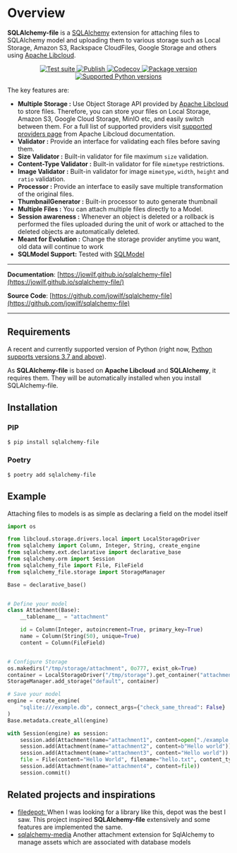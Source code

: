 # Overview

**SQLAlchemy-file** is a [SQLAlchemy](https://www.sqlalchemy.org/) extension for attaching files to SQLAlchemy model and
uploading them to various storage such as Local Storage, Amazon S3, Rackspace CloudFiles, Google Storage and others
using [Apache Libcloud](https://github.com/apache/libcloud).

<p align="center">
<a href="https://github.com/jowilf/sqlalchemy-file/actions">
    <img src="https://github.com/jowilf/sqlalchemy-file/actions/workflows/test.yml/badge.svg" alt="Test suite">
</a>
<a href="https://github.com/jowilf/sqlalchemy-file/actions">
    <img src="https://github.com/jowilf/sqlalchemy-file/actions/workflows/publish.yml/badge.svg" alt="Publish">
</a>
<a href="https://codecov.io/gh/jowilf/sqlalchemy-file">
    <img src="https://codecov.io/gh/jowilf/sqlalchemy-file/branch/main/graph/badge.svg" alt="Codecov">
</a>
<a href="https://pypi.org/project/sqlalchemy-file/">
    <img src="https://badge.fury.io/py/sqlalchemy-file.svg" alt="Package version">
</a>
<a href="https://pypi.org/project/sqlalchemy-file/">
    <img src="https://img.shields.io/pypi/pyversions/sqlalchemy-file?color=2334D058" alt="Supported Python versions">
</a>
</p>


The key features are:

* **Multiple Storage :** Use Object Storage API provided by [Apache Libcloud](https://github.com/apache/libcloud) to
  store files. Therefore, you can store your files on Local Storage, Amazon S3, Google Cloud Storage, MinIO etc, and
  easily switch between them. For a full list of supported providers
  visit [supported providers page](https://libcloud.readthedocs.io/en/stable/storage/supported_providers.html) from Apache
  Libcloud documentation.
* **Validator :**  Provide an interface for validating each files before saving them.
* **Size Validator :** Built-in validator for file maximum `size` validation.
* **Content-Type Validator :** Built-in validator for file ``mimetype`` restrictions.
* **Image Validator :** Built-in validator for image `mimetype`, `width`, `height` and `ratio` validation.
* **Processor :** Provide an interface to easily save multiple transformation of the original files.
* **ThumbnailGenerator :** Built-in processor to auto generate thumbnail
* **Multiple Files :** You can attach multiple files directly to a Model.
* **Session awareness :** Whenever an object is deleted or a rollback is performed the files uploaded during the unit of
  work or attached to the deleted objects are automatically deleted.
* **Meant for Evolution :** Change the storage provider anytime you want, old data will continue to work
* **SQLModel Support:** Tested with [SQLModel](https://github.com/tiangolo/sqlmodel)

---

**Documentation**: [https://jowilf.github.io/sqlalchemy-file](https://jowilf.github.io/sqlalchemy-file/)

**Source Code**: [https://github.com/jowilf/sqlalchemy-file](https://github.com/jowilf/sqlalchemy-file)

---

## Requirements

A recent and currently supported version of Python (right
now, <a href="https://www.python.org/downloads/" class="external-link" target="_blank">Python supports versions 3.7 and
above</a>).

As **SQLAlchemy-file** is based on **Apache Libcloud** and **SQLAlchemy**, it requires them. They will be automatically
installed when you install SQLAlchemy-file.

## Installation

### PIP

```shell
$ pip install sqlalchemy-file
```

### Poetry

```shell
$ poetry add sqlalchemy-file
```

## Example

Attaching files to models is as simple as declaring a field on the model itself

```Python
import os

from libcloud.storage.drivers.local import LocalStorageDriver
from sqlalchemy import Column, Integer, String, create_engine
from sqlalchemy.ext.declarative import declarative_base
from sqlalchemy.orm import Session
from sqlalchemy_file import File, FileField
from sqlalchemy_file.storage import StorageManager

Base = declarative_base()


# Define your model
class Attachment(Base):
    __tablename__ = "attachment"

    id = Column(Integer, autoincrement=True, primary_key=True)
    name = Column(String(50), unique=True)
    content = Column(FileField)


# Configure Storage
os.makedirs("/tmp/storage/attachment", 0o777, exist_ok=True)
container = LocalStorageDriver("/tmp/storage").get_container("attachment")
StorageManager.add_storage("default", container)

# Save your model
engine = create_engine(
    "sqlite:///example.db", connect_args={"check_same_thread": False}
)
Base.metadata.create_all(engine)

with Session(engine) as session:
    session.add(Attachment(name="attachment1", content=open("./example.txt", "rb")))
    session.add(Attachment(name="attachment2", content=b"Hello world"))
    session.add(Attachment(name="attachment3", content="Hello world"))
    file = File(content="Hello World", filename="hello.txt", content_type="text/plain")
    session.add(Attachment(name="attachment4", content=file))
    session.commit()

```

## Related projects and inspirations

* [filedepot: ](https://github.com/amol-/depot) When I was looking for a library like this, depot was the
best I saw. This project inspired **SQLAlchemy-file** extensively
and some features are implemented the same.
* [sqlalchemy-media](https://github.com/pylover/sqlalchemy-media) Another attachment extension for SqlAlchemy 
to manage assets which are associated with database models